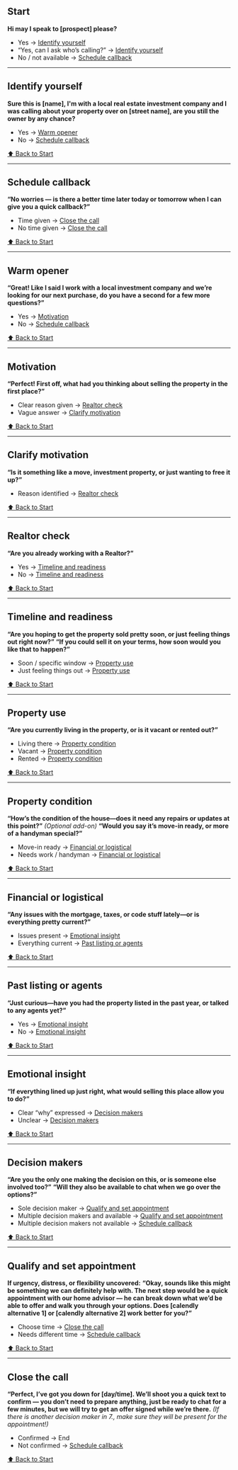 ## Start

**Hi may I speak to [prospect] please?**

* Yes → [Identify yourself](#identify-yourself)
* “Yes, can I ask who’s calling?” → [Identify yourself](#identify-yourself)
* No / not available → [Schedule callback](#schedule-callback)

---

## Identify yourself

**Sure this is [name], I'm with a local real estate investment company and I was calling about your property over on [street name], are you still the owner by any chance?**

* Yes → [Warm opener](#warm-opener)
* No → [Schedule callback](#schedule-callback)

[⬆ Back to Start](#start)

---

## Schedule callback

**“No worries — is there a better time later today or tomorrow when I can give you a quick callback?”**

* Time given → [Close the call](#close-the-call)
* No time given → [Close the call](#close-the-call)

[⬆ Back to Start](#start)

---

## Warm opener

**“Great! Like I said I work with a local investment company and we’re looking for our next purchase, do you have a second for a few more questions?”**

* Yes → [Motivation](#motivation)
* No → [Schedule callback](#schedule-callback)

[⬆ Back to Start](#start)

---

## Motivation

**“Perfect! First off, what had you thinking about selling the property in the first place?”**

* Clear reason given → [Realtor check](#realtor-check)
* Vague answer → [Clarify motivation](#clarify-motivation)

[⬆ Back to Start](#start)

---

## Clarify motivation

**“Is it something like a move, investment property, or just wanting to free it up?”**

* Reason identified → [Realtor check](#realtor-check)

[⬆ Back to Start](#start)

---

## Realtor check

**“Are you already working with a Realtor?”**

* Yes → [Timeline and readiness](#timeline-and-readiness)
* No → [Timeline and readiness](#timeline-and-readiness)

[⬆ Back to Start](#start)

---

## Timeline and readiness

**“Are you hoping to get the property sold pretty soon, or just feeling things out right now?”**
**“If you could sell it on your terms, how soon would you like that to happen?”**

* Soon / specific window → [Property use](#property-use)
* Just feeling things out → [Property use](#property-use)

[⬆ Back to Start](#start)

---

## Property use

**“Are you currently living in the property, or is it vacant or rented out?”**

* Living there → [Property condition](#property-condition)
* Vacant → [Property condition](#property-condition)
* Rented → [Property condition](#property-condition)

[⬆ Back to Start](#start)

---

## Property condition

**“How’s the condition of the house—does it need any repairs or updates at this point?”**
*(Optional add-on)* **“Would you say it’s move-in ready, or more of a handyman special?”**

* Move-in ready → [Financial or logistical](#financial-or-logistical)
* Needs work / handyman → [Financial or logistical](#financial-or-logistical)

[⬆ Back to Start](#start)

---

## Financial or logistical

**“Any issues with the mortgage, taxes, or code stuff lately—or is everything pretty current?”**

* Issues present → [Emotional insight](#emotional-insight)
* Everything current → [Past listing or agents](#past-listing-or-agents)

[⬆ Back to Start](#start)

---

## Past listing or agents

**“Just curious—have you had the property listed in the past year, or talked to any agents yet?”**

* Yes → [Emotional insight](#emotional-insight)
* No → [Emotional insight](#emotional-insight)

[⬆ Back to Start](#start)

---

## Emotional insight

**“If everything lined up just right, what would selling this place allow you to do?”**

* Clear “why” expressed → [Decision makers](#decision-makers)
* Unclear → [Decision makers](#decision-makers)

[⬆ Back to Start](#start)

---

## Decision makers

**“Are you the only one making the decision on this, or is someone else involved too?”**
**“Will they also be available to chat when we go over the options?”**

* Sole decision maker → [Qualify and set appointment](#qualify-and-set-appointment)
* Multiple decision makers and available → [Qualify and set appointment](#qualify-and-set-appointment)
* Multiple decision makers not available → [Schedule callback](#schedule-callback)

[⬆ Back to Start](#start)

---

## Qualify and set appointment

**If urgency, distress, or flexibility uncovered:**
**“Okay, sounds like this might be something we can definitely help with. The next step would be a quick appointment with our home advisor — he can break down what we’d be able to offer and walk you through your options. Does [calendly alternative 1] or [calendly alternative 2] work better for you?”**

* Choose time → [Close the call](#close-the-call)
* Needs different time → [Schedule callback](#schedule-callback)

[⬆ Back to Start](#start)

---

## Close the call

**“Perfect, I’ve got you down for [day/time]. We’ll shoot you a quick text to confirm — you don’t need to prepare anything, just be ready to chat for a few minutes, but we will try to get an offer signed while we’re there.**
*(If there is another decision maker in 7., make sure they will be present for the appointment!)*

* Confirmed → End
* Not confirmed → [Schedule callback](#schedule-callback)

[⬆ Back to Start](#start)

